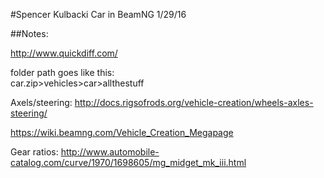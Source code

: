 #Spencer Kulbacki
Car in BeamNG 1/29/16


##Notes:

http://www.quickdiff.com/

folder path goes like this:  
car.zip>vehicles>car>allthestuff

Axels/steering:
http://docs.rigsofrods.org/vehicle-creation/wheels-axles-steering/

https://wiki.beamng.com/Vehicle_Creation_Megapage

Gear ratios:
http://www.automobile-catalog.com/curve/1970/1698605/mg_midget_mk_iii.html
